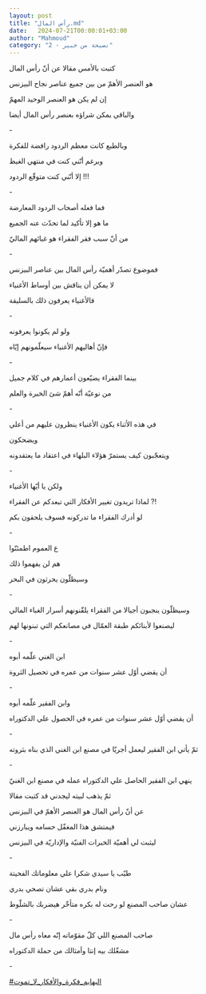 ```yaml
---
layout: post
title: "رأس المال.md"
date:   2024-07-21T00:00:01+03:00
author: "Mahmoud"
category: "2 - نصيحة من خبير"
---
```

كتبت بالأمس مقالا عن أنّ رأس المال

هو العنصر الأهمّ من بين جميع عناصر نجاح البيزنس

إن لم يكن هو العنصر الوحيد المهمّ

والباقي يمكن شراؤه بعنصر رأس المال أيضا

\-

وبالطبع كانت معظم الردود رافضة للفكرة

وبرغم أنّني كنت في منتهي الغيظ

إلا أنّني كنت متوقّع الردود !!!

\-

فما فعله أصحاب الردود المعارضة

ما هو إلا تأكيد لما تحدّث عنه الجميع

من أنّ سبب فقر الفقراء هو غبائهم الماليّ

\-

فموضوع تصدّر أهميّة رأس المال بين عناصر البيزنس

لا يمكن أن يناقش بين أوساط الأغنياء

فالأغنياء يعرفون ذلك بالسليقة

\-

ولو لم يكونوا يعرفونه

فإنّ أهاليهم الأغنياء سيعلّمونهم إيّاه

\-

بينما الفقراء يضيّعون أعمارهم في كلام جميل

من نوعيّة أنّه أهمّ شئ الخبرة والعلم

\-

في هذه الأثناء يكون الأغنياء ينظرون عليهم من أعلي

ويضحكون

ويتعجّبون كيف يستمرّ هؤلاء البلهاء في اعتقاد ما
يعتقدونه

\-

ولكن يا أيّها الأغنياء

لماذا تريدون تغيير الأفكار التي تبعدكم عن الفقراء
?!

لو أدرك الفقراء ما تدركونه فسوف يلحقون بكم

\-

ع العموم اطمئنّوا

هم لن يفهموا ذلك

وسيظلّون يحرثون في البحر

\-

وسيظلّون ينجبون أجيالا من الفقراء يلقّنونهم أسرار الغباء
المالي

ليصنعوا لأبنائكم طبقة العمّال في مصانعكم التي تبنونها
لهم

\-

ابن الغني علّمه أبوه

أن يقضي أوّل عشر سنوات من عمره في تحصيل الثروة

\-

وابن الفقير علّمه أبوه

أن يقضي أوّل عشر سنوات من عمره في الحصول علي
الدكتوراه

\-

ثمّ يأتي ابن الفقير ليعمل أجريّا في مصنع ابن الغني الذي
بناه بثروته

\-

ينهي ابن الفقير الحاصل علي الدكتوراه عمله في مصنع ابن
الغنيّ

ثمّ يذهب لبيته ليجدني قد كتبت مقالا

عن أنّ رأس المال هو العنصر الأهمّ في البيزنس

فيمتشق هذا المغفّل حسامه ويبارزني

ليثبت لي أهميّة الخبرات الفنيّة والإداريّة في
البيزنس

\-

طيّب يا سيدي شكرا علي معلوماتك الفحيتة

ونام بدري بقي عشان تصحي بدري

عشان صاحب المصنع لو رحت له بكره متأخّر هيضربك
بالشلّوط

\-

صاحب المصنع اللي كلّ مقوّماته إنّه معاه رأس مال

مشغّلك بيه إنتا وأمثالك من حملة الدكتوراه

\-

[<u>\#البهايم_فكرة_والأفكار_لا_تموت</u>](https://www.facebook.com/hashtag/%D8%A7%D9%84%D8%A8%D9%87%D8%A7%D9%8A%D9%85_%D9%81%D9%83%D8%B1%D8%A9_%D9%88%D8%A7%D9%84%D8%A3%D9%81%D9%83%D8%A7%D8%B1_%D9%84%D8%A7_%D8%AA%D9%85%D9%88%D8%AA?__eep__=6&__cft__%5b0%5d=AZXFIYnkb-fUi2JsTY6bf6QmeksAIFZL_m8sU-30G3AVlbFm79aSV108u4URLe_Sq-K7kw8xxWsjLhf58Bc6IK66db5ODvlV7qF8rWS-RAp7sczHHN-lSB6H1lJW-SReON3a3nfocQdHscSqCK3sWv4PCNrN3ZSzWl2JT6de8xWeW-tBbLXhT0tVHhHOXTbfYAk&__tn__=*NK-R)
